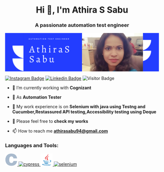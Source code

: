 <h1 align="center">Hi 👋, I'm Athira S Sabu</h1>
<h3 align="center">A passionate automation test engineer</h3>
<img align="center" src="https://raw.githubusercontent.com/athirassabu/athirassabu/main/img.PNG"/>

[![Instagram Badge](https://img.shields.io/badge/-athira_s_sabu-blueviolet?style=plastic-square&logo=instagram&logoColor=white&link=https://instagram.com/athira_s_sabu/)](https://instagram.com/athira_s_sabu)
[![Linkedin Badge](https://img.shields.io/badge/-athira_s_sabu-blue?style=plastic-square&logo=Linkedin&logoColor=white&link=https://www.linkedin.com/in/athira-s-sabu/)](https://www.linkedin.com/in/athira-s-sabu/)
![Visitor Badge](https://visitor-badge.laobi.icu/badge?page_id=athirassabu)

- 🔭 I’m currently working with **Cognizant**

- 🌱 As **Automation Tester**

- 👯 My work experience is on **Selenium with java using Testng and Cucumber,Restassured API testing,Accessibility testing using Deque**

- 💬 Please feel free to **check my works**

- 📫 How to reach me **athirasabu94@gmail.com**


<h3 align="left">Languages and Tools:</h3>
<p align="left"> <a href="https://www.cprogramming.com/" target="_blank"> <img src="https://raw.githubusercontent.com/devicons/devicon/master/icons/c/c-original.svg" alt="c" width="40" height="40"/> </a> <a href="https://www.cypress.io" target="_blank"> <img src="https://raw.githubusercontent.com/simple-icons/simple-icons/6e46ec1fc23b60c8fd0d2f2ff46db82e16dbd75f/icons/cypress.svg" alt="cypress" width="40" height="40"/> </a> <a href="https://www.java.com" target="_blank"> <img src="https://raw.githubusercontent.com/devicons/devicon/master/icons/java/java-original.svg" alt="java" width="40" height="40"/> </a> <a href="https://www.selenium.dev" target="_blank"> <img src="https://raw.githubusercontent.com/detain/svg-logos/780f25886640cef088af994181646db2f6b1a3f8/svg/selenium-logo.svg" alt="selenium" width="40" height="40"/> </a> </p>
